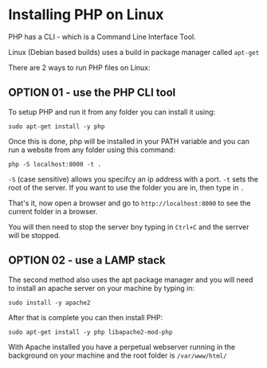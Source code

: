 # Installing PHP on Linux

PHP has a CLI - which is a Command Line Interface Tool.

Linux (Debian based builds) uses a build in package manager called  `apt-get`

There are 2 ways to run PHP files on Linux:

## OPTION 01 - use the PHP CLI tool

To setup PHP and run it from any folder you can install it using:
```
sudo apt-get install -y php
```

Once this is done, php will be installed in your PATH variable and you can run a website from any folder using this command:
```
php -S localhost:8000 -t .
```

`-S` (case sensitive) allows you specifcy an ip address with a port.
`-t` sets the root of the server. If you want to use the folder you are in, then type in `.`

That's it, now open a browser and go to `http://localhost:8000` to see the current folder in a browser.

You will then need to stop the server bny typing in `Ctrl+C` and the serrver will be stopped.

## OPTION 02 - use a LAMP stack

The second method also uses the apt package manager and you will need to install an apache server on your machine by typing in:
```
sudo install -y apache2
```

After that is complete you can then install PHP:
```
sudo apt-get install -y php libapache2-mod-php
```

With Apache installed you have a perpetual webserver running in the background on your machine and the root folder is `/var/www/html/`

